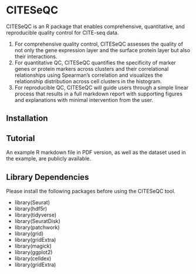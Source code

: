 # CITESeQC

CITESeQC is an R package that enables comprehensive, quantitative, and reproducible quality control for CITE-seq data.

1. For comprehensive quality control, CITESeQC assesses the quality of not only the gene expression layer and the surface protein layer but also their interactions.
2. For quantitative QC, CITESeQC quantifies the specificity of marker genes or protein markers across clusters and their correlational relationships using Spearman’s correlation and visualizes the relationship distribution across cell clusters in the histogram.
3. For reproducible QC, CITESeQC will guide users through a simple linear process that results in a full markdown report with supporting figures and explanations with minimal intervention from the user.

##  Installation


##  Tutorial
An example R markdown file in PDF version, as well as the dataset used in the example, are publicly available.

## Library Dependencies
Please install the following packages before using the CITESeQC tool.
- library(Seurat)
- library(hdf5r)
- library(tidyverse)
- library(SeuratDisk)
- library(patchwork)
- library(grid)
- library(gridExtra)
- library(magick)
- library(ggplot2)
- library(celldex)
- library(gridExtra)

